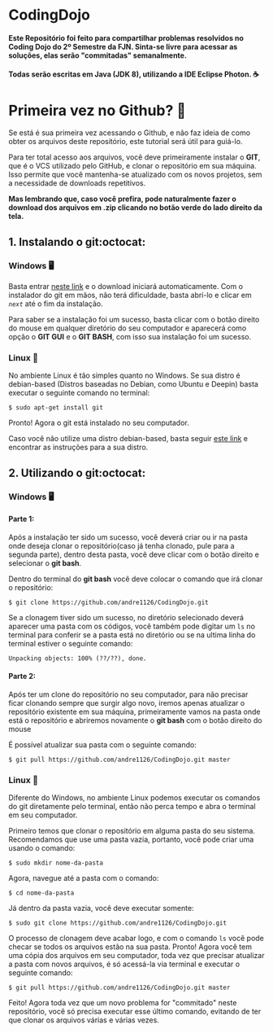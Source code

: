 # CodingDojo
#### Este Repositório foi feito para compartilhar problemas resolvidos no Coding Dojo do 2º Semestre da FJN. Sinta-se livre para acessar as soluções, elas serão "commitadas" semanalmente. 

#### Todas serão escritas em Java (JDK 8), utilizando a IDE Eclipse Photon. ☕


# Primeira vez no Github? 👶

Se está é sua primeira vez acessando o Github, e não faz ideia de como obter os arquivos deste repositório, este tutorial será útil para guiá-lo. 

Para ter total acesso aos arquivos, você deve primeiramente instalar o **GIT**, que é o VCS utilizado pelo GitHub,  e clonar o repositório em sua máquina. Isso permite que você mantenha-se atualizado com os novos projetos, sem a necessidade de downloads repetitivos.

**Mas lembrando que, caso você prefira, pode naturalmente fazer o download dos arquivos em .zip clicando no botão verde do lado direito da tela.**
 
 
## 1. Instalando o git:octocat:

### Windows 🖥
Basta entrar [neste link](https://git-scm.com/download/win) e o download iniciará automaticamente. Com o instalador do git em mãos, não terá dificuldade, basta abrí-lo e clicar em *```next```* até o fim da instalação.

Para saber se a instalação foi um sucesso, basta clicar com o botão direito do mouse em qualquer diretório do seu computador e aparecerá como opção o **GIT GUI** e o **GIT BASH**, com isso sua instalação foi um sucesso.

### Linux 🐧
No ambiente Linux é tão simples quanto no Windows. Se sua distro é debian-based (Distros baseadas no Debian, como Ubuntu e Deepin) basta executar o seguinte comando no terminal:
```
$ sudo apt-get install git
```
Pronto! Agora o git está instalado no seu computador.

Caso você não utilize uma distro debian-based, basta seguir [este link](https://git-scm.com/download/linux) e encontrar as instruções para a sua distro.


## 2. Utilizando o git:octocat:

### Windows 🖥

#### Parte 1: 

Após a instalação ter sido um sucesso, você deverá criar ou ir na pasta onde deseja clonar o repositório(caso já tenha clonado, pule para a segunda parte), dentro desta pasta, você deve clicar com o botão direito e selecionar o **git bash**.

Dentro do terminal do **git bash** você deve colocar o comando que irá clonar o repositório:
```
$ git clone https://github.com/andre1126/CodingDojo.git
```
Se a clonagem tiver sido um sucesso, no diretório selecionado deverá aparecer uma pasta com os códigos, você também pode digitar um ```ls``` no terminal para conferir se a pasta está no diretório ou se na ultima linha do terminal estiver o seguinte comando:
```
Unpacking objects: 100% (??/??), done.
```
#### Parte 2:

Após ter um clone do repositório no seu computador, para não precisar ficar clonando sempre que surgir algo novo, iremos apenas atualizar o repositório existente em sua máquina, primeiramente vamos na pasta onde está o repositório e abriremos novamente o **git bash** com o botão direito do mouse

É possível atualizar sua pasta com o seguinte comando:
```
$ git pull https://github.com/andre1126/CodingDojo.git master
```


### Linux 🐧

Diferente do Windows, no ambiente Linux podemos executar os comandos do git diretamente pelo terminal, então não perca tempo e abra o terminal em seu computador.

Primeiro temos que clonar o repositório em alguma pasta do seu sistema. Recomendamos que use uma pasta vazia, portanto, você pode criar uma usando o comando:
```
$ sudo mkdir nome-da-pasta
```
Agora, navegue até a pasta com o comando:
```
$ cd nome-da-pasta
```
Já dentro da pasta vazia, você deve executar somente:
```
$ sudo git clone https://github.com/andre1126/CodingDojo.git
```
O processo de clonagem deve acabar logo, e com o comando ```ls``` você pode checar se todos os arquivos estão na sua pasta.
Pronto! Agora você tem uma cópia dos arquivos em seu computador, toda vez que precisar atualizar a pasta com novos arquivos, é só acessá-la via terminal e executar o seguinte comando:

```
$ git pull https://github.com/andre1126/CodingDojo.git master
```

Feito! Agora toda vez que um novo problema for "commitado" neste repositório, você só precisa executar esse último comando, evitando de ter que clonar os arquivos várias e várias vezes.
